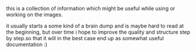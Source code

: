 this is a collection of information which might be useful while using or working on the images.

it usually starts a some kind of a brain dump and is maybe hard to read at the beginning, but
over time i hope to improve the quality and structure step by step.so that it will in the
best case end up as somewhat useful documentation :)
